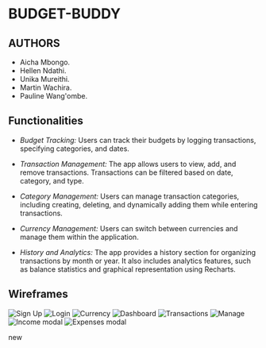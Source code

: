 # BUDGET-BUDDY

## AUTHORS

- Aicha Mbongo.
- Hellen Ndathi.
- Unika Mureithi.
- Martin Wachira.
- Pauline Wang'ombe.


## Functionalities

- *Budget Tracking:* Users can track their budgets by logging transactions, specifying categories, and dates.

- *Transaction Management:* The app allows users to view, add, and remove transactions. Transactions can be filtered based on date, category, and type.

- *Category Management:* Users can manage transaction categories, including creating, deleting, and dynamically adding them while entering transactions.

- *Currency Management:* Users can switch between currencies and manage them within the application.

- *History and Analytics:* The app provides a history section for organizing transactions by month or year. It also includes analytics features, such as balance statistics and graphical representation using Recharts.


## Wireframes

![Sign Up](https://github.com/digital-explorers-2/budget-buddy/assets/85700294/ca2e42cb-5361-4acc-82f2-81870392ed12)
![Login](https://github.com/digital-explorers-2/budget-buddy/assets/85700294/da246c94-227e-45dc-97c3-b6b61d0e4b27)
![Currency](https://github.com/digital-explorers-2/budget-buddy/assets/85700294/6f7ca477-9d9d-41cf-a109-3eebbbda9a6c)
![Dashboard](https://github.com/digital-explorers-2/budget-buddy/assets/85700294/6b66ab43-6158-47a2-a6cb-dc8f286caa6b)
![Transactions](https://github.com/digital-explorers-2/budget-buddy/assets/85700294/c31d868d-907e-41ab-b320-5f4303f7f306)
![Manage](https://github.com/digital-explorers-2/budget-buddy/assets/85700294/39e05eff-85a1-4c2b-9e13-f6a89c185607)
![Income modal](https://github.com/digital-explorers-2/budget-buddy/assets/85700294/78fc78a9-41b1-4823-b97c-27e3d3051328)
![Expenses modal](https://github.com/digital-explorers-2/budget-buddy/assets/85700294/2e0af9bb-eef9-4656-bf02-476b5768fb44)


new